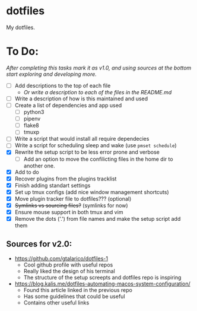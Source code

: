 # dotfiles
My dotfiles.

# To Do:
_After completing this tasks mark it as v1.0, and using sources at the bottom
start exploring and developing more._
- [ ] Add descriptions to the top of each file
    - _Or write a description to each of the files in the README.md_
- [ ] Write a description of how is this maintained and used
- [ ] Create a list of dependencies and app used
    - [ ] python3
    - [ ] pipenv
    - [ ] flake8
    - [ ] tmuxp
- [ ] Write a script that would install all require dependecies
- [ ] Write a script for scheduling sleep and wake (use `pmset schedule`)
- [x] Rewrite the setup script to be less error prone and verbose
    - [ ] Add an option to move the confilicting files in the home dir to
        another one.
- [x] Add to do
- [x] Recover plugins from the plugins tracklist
- [x] Finish adding standart settings
- [x] Set up tmux configs (add nice window management shortcuts)
- [x] Move plugin tracker file to dotfiles??? (optional)
- [x] ~~Symlinks vs sourcing files?~~ (symlinks for now)
- [x] Ensure mouse support in both tmux and vim
- [x] Remove the dots ('.') from file names and make the setup script add them 

## Sources for v2.0:
- https://github.com/gtalarico/dotfiles-1
    - Cool github profile with useful repos
    - Really liked the design of his terminal
    - The structure of the setup screepts and dotfiles repo is inspiring
- https://blog.kalis.me/dotfiles-automating-macos-system-configuration/
    - Found this article linked in the previous repo
    - Has some guidelines that could be useful
    - Contains other useful links 
